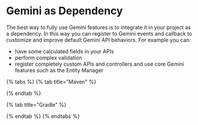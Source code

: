 # Gemini as Dependency

The best way to fully use Gemini features is to integrate it in your project as a dependency. In this way you can register to Gemini events and callback to customize and improve default Gemini API behaviors. For example you can:

* have some calculated fields in your APIs
* perform complex validation
* register completely custom APIs and controllers and use core Gemini features such as the Entity Manager



{% tabs %}
{% tab title="Maven" %}

{% endtab %}

{% tab title="Gradle" %}

{% endtab %}
{% endtabs %}

